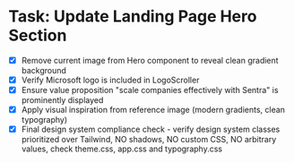 # Task: Update Landing Page Hero Section

- [x] Remove current image from Hero component to reveal clean gradient background
- [x] Verify Microsoft logo is included in LogoScroller 
- [x] Ensure value proposition "scale companies effectively with Sentra" is prominently displayed
- [x] Apply visual inspiration from reference image (modern gradients, clean typography)
- [x] Final design system compliance check - verify design system classes prioritized over Tailwind, NO shadows, NO custom CSS, NO arbitrary values, check theme.css, app.css and typography.css